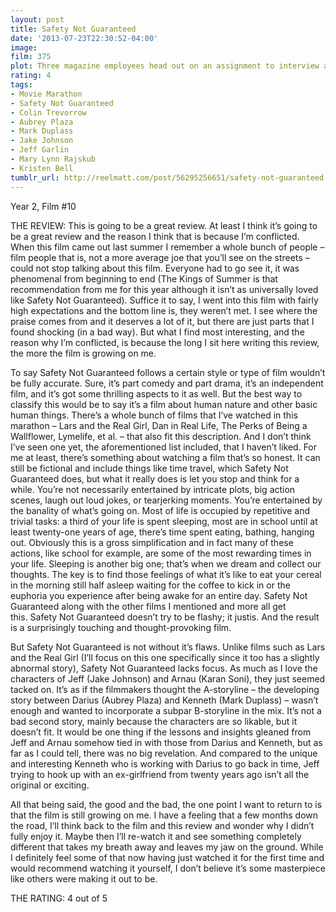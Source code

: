 ```yaml
---
layout: post
title: Safety Not Guaranteed
date: '2013-07-23T22:30:52-04:00'
image: 
film: 375
plot: Three magazine employees head out on an assignment to interview a guy who placed a classified ad seeking a companion for time travel.
rating: 4
tags:
- Movie Marathon
- Safety Not Guaranteed
- Colin Trevorrow
- Aubrey Plaza
- Mark Duplass
- Jake Johnson
- Jeff Garlin
- Mary Lynn Rajskub
- Kristen Bell
tumblr_url: http://reelmatt.com/post/56295256651/safety-not-guaranteed
---
```


Year 2, Film #10

THE REVIEW: This is going to be a great review. At least I think it’s going to be a great review and the reason I think that is because I’m conflicted. When this film came out last summer I remember a whole bunch of people – film people that is, not a more average joe that you’ll see on the streets – could not stop talking about this film. Everyone had to go see it, it was phenomenal from beginning to end (The Kings of Summer is that recommendation from me for this year although it isn’t as universally loved like Safety Not Guaranteed). Suffice it to say, I went into this film with fairly high expectations and the bottom line is, they weren’t met. I see where the praise comes from and it deserves a lot of it, but there are just parts that I found shocking (in a bad way). But what I find most interesting, and the reason why I’m conflicted, is because the long I sit here writing this review, the more the film is growing on me.

To say Safety Not Guaranteed follows a certain style or type of film wouldn’t be fully accurate. Sure, it’s part comedy and part drama, it’s an independent film, and it’s got some thrilling aspects to it as well. But the best way to classify this would be to say it’s a film about human nature and other basic human things. There’s a whole bunch of films that I’ve watched in this marathon – Lars and the Real Girl, Dan in Real Life, The Perks of Being a Wallflower, Lymelife, et al. – that also fit this description. And I don’t think I’ve seen one yet, the aforementioned list included, that I haven’t liked. For me at least, there’s something about watching a film that’s so honest. It can still be fictional and include things like time travel, which Safety Not Guaranteed does, but what it really does is let you stop and think for a while. You’re not necessarily entertained by intricate plots, big action scenes, laugh out loud jokes, or tearjerking moments. You’re entertained by the banality of what’s going on. Most of life is occupied by repetitive and trivial tasks: a third of your life is spent sleeping, most are in school until at least twenty-one years of age, there’s time spent eating, bathing, hanging out. Obviously this is a gross simplification and in fact many of these actions, like school for example, are some of the most rewarding times in your life. Sleeping is another big one; that’s when we dream and collect our thoughts. The key is to find those feelings of what it’s like to eat your cereal in the morning still half asleep waiting for the coffee to kick in or the euphoria you experience after being awake for an entire day. Safety Not Guaranteed along with the other films I mentioned and more all get this. Safety Not Guaranteed doesn’t try to be flashy; it justis. And the result is a surprisingly touching and thought-provoking film.

But Safety Not Guaranteed is not without it’s flaws. Unlike films such as Lars and the Real Girl (I’ll focus on this one specifically since it too has a slightly abnormal story), Safety Not Guaranteed lacks focus. As much as I love the characters of Jeff (Jake Johnson) and Arnau (Karan Soni), they just seemed tacked on. It’s as if the filmmakers thought the A-storyline – the developing story between Darius (Aubrey Plaza) and Kenneth (Mark Duplass) – wasn’t enough and wanted to incorporate a subpar B-storyline in the mix. It’s not a bad second story, mainly because the characters are so likable, but it doesn’t fit. It would be one thing if the lessons and insights gleaned from Jeff and Arnau somehow tied in with those from Darius and Kenneth, but as far as I could tell, there was no big revelation. And compared to the unique and interesting Kenneth who is working with Darius to go back in time, Jeff trying to hook up with an ex-girlfriend from twenty years ago isn’t all the original or exciting.

All that being said, the good and the bad, the one point I want to return to is that the film is still growing on me. I have a feeling that a few months down the road, I’ll think back to the film and this review and wonder why I didn’t fully enjoy it. Maybe then I’ll re-watch it and see something completely different that takes my breath away and leaves my jaw on the ground. While I definitely feel some of that now having just watched it for the first time and would recommend watching it yourself, I don’t believe it’s some masterpiece like others were making it out to be. 

THE RATING: 4 out of 5 

